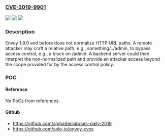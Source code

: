 ### [CVE-2019-9901](https://cve.mitre.org/cgi-bin/cvename.cgi?name=CVE-2019-9901)
![](https://img.shields.io/static/v1?label=Product&message=n%2Fa&color=blue)
![](https://img.shields.io/static/v1?label=Version&message=n%2Fa&color=blue)
![](https://img.shields.io/static/v1?label=Vulnerability&message=n%2Fa&color=brighgreen)

### Description

Envoy 1.9.0 and before does not normalize HTTP URL paths. A remote attacker may craft a relative path, e.g., something/../admin, to bypass access control, e.g., a block on /admin. A backend server could then interpret the non-normalized path and provide an attacker access beyond the scope provided for by the access control policy.

### POC

#### Reference
No PoCs from references.

#### Github
- https://github.com/alphaSeclab/sec-daily-2019
- https://github.com/solo-io/envoy-cves

